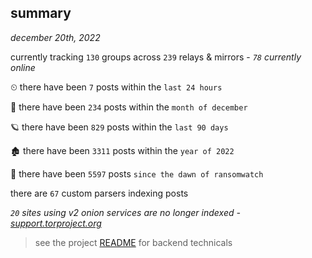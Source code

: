 
## summary
_december 20th, 2022_

currently tracking `130` groups across `239` relays & mirrors - _`78` currently online_

⏲ there have been `7` posts within the `last 24 hours`

🦈 there have been `234` posts within the `month of december`

🪐 there have been `829` posts within the `last 90 days`

🏚 there have been `3311` posts within the `year of 2022`

🦕 there have been `5597` posts `since the dawn of ransomwatch`

there are `67` custom parsers indexing posts

_`20` sites using v2 onion services are no longer indexed - [support.torproject.org](https://support.torproject.org/onionservices/v2-deprecation/)_

> see the project [README](https://github.com/joshhighet/ransomwatch#ransomwatch--) for backend technicals
